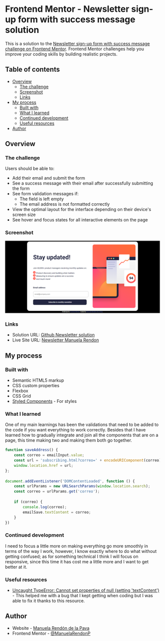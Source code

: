 # Frontend Mentor - Newsletter sign-up form with success message solution

This is a solution to the [Newsletter sign-up form with success message challenge on Frontend Mentor](https://www.frontendmentor.io/challenges/newsletter-signup-form-with-success-message-3FC1AZbNrv). Frontend Mentor challenges help you improve your coding skills by building realistic projects. 

## Table of contents

- [Overview](#overview)
  - [The challenge](#the-challenge)
  - [Screenshot](#screenshot)
  - [Links](#links)
- [My process](#my-process)
  - [Built with](#built-with)
  - [What I learned](#what-i-learned)
  - [Continued development](#continued-development)
  - [Useful resources](#useful-resources)
- [Author](#author)

## Overview

### The challenge

Users should be able to:

- Add their email and submit the form
- See a success message with their email after successfully submitting the form
- See form validation messages if:
  - The field is left empty
  - The email address is not formatted correctly
- View the optimal layout for the interface depending on their device's screen size
- See hover and focus states for all interactive elements on the page

### Screenshot

![Newsletter Desktop](./design/Newsletter%20desktop.png)

### Links

- Solution URL: [Github Newsletter solution](https://github.com/ManuelaRendonP/Newsletter-sign-up)
- Live Site URL: [Newsletter Manuela Rendon](https://newsletter-manuela-rendon.netlify.app/)

## My process

### Built with

- Semantic HTML5 markup
- CSS custom properties
- Flexbox
- CSS Grid
- [Styled Components](https://getbootstrap.com/) - For styles

### What I learned

One of my main learnings has been the validations that need to be added to the code if you want everything to work correctly. Besides that I have learned how to gradually integrate and join all the components that are on a page, this time making two and making them both go together.

```js
function saveAddress() {
    const correo = emailInput.value;
    const url = 'subscribing.html?correo=' + encodeURIComponent(correo);
    window.location.href = url;
};

document.addEventListener('DOMContentLoaded', function () {
    const urlParams = new URLSearchParams(window.location.search);
    const correo = urlParams.get('correo');

    if (correo) {
        console.log(correo);
        emailSave.textContent = correo;
    }
})
```

### Continued development

I need to focus a little more on making everything go more smoothly in terms of the way I work, however, I know exactly where to do what without getting confused; as for something technical I think I will focus on responsive, since this time it has cost me a little more and I want to get better at it.

### Useful resources

- [Uncaught TypeError: Cannot set properties of null (setting 'textContent')](https://es.stackoverflow.com/questions/490941/uncaught-typeerror-cannot-set-properties-of-null-setting-textcontent) - This helped me with a bug that I kept getting when coding but I was able to fix it thanks to this resource.

## Author

- Website - [Manuela Rendón de la Pava](https://portfolio-manuela-rendon.netlify.app/)
- Frontend Mentor - [@ManuelaRendonP](https://www.frontendmentor.io/profile/ManuelaRendonP)